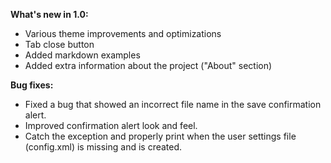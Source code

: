 **What's new in 1.0:**

* Various theme improvements and optimizations
* Tab close button 
* Added markdown examples
* Added extra information about the project ("About" section)

**Bug fixes:**

* Fixed a bug that showed an incorrect file name in the save confirmation alert.
* Improved confirmation alert look and feel.
* Catch the exception and properly print when the user settings file (config.xml) is missing and is created.

